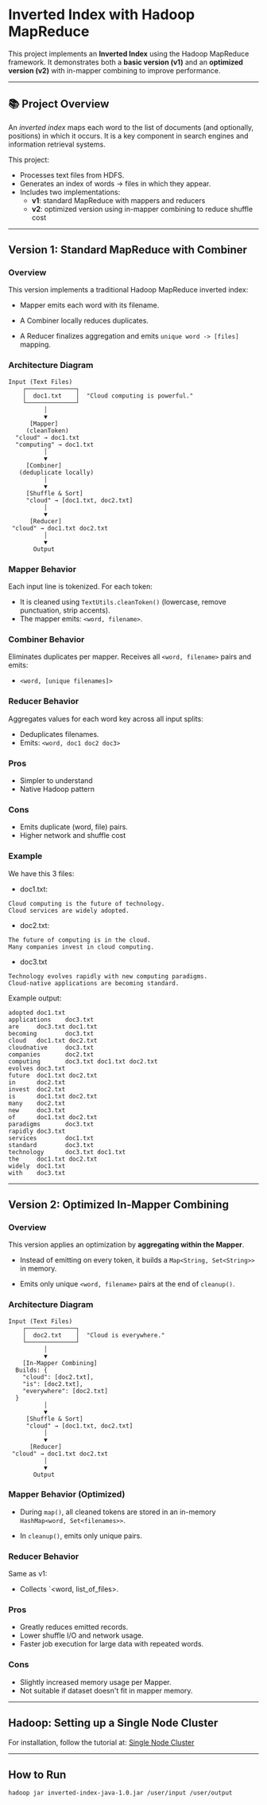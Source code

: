 # Inverted Index with Hadoop MapReduce

This project implements an **Inverted Index** using the Hadoop MapReduce framework. It demonstrates both a **basic version (v1)** and an **optimized version (v2)** with in-mapper combining to improve performance.

---

## 📚 Project Overview

An *inverted index* maps each word to the list of documents (and optionally, positions) in which it occurs. It is a key component in search engines and information retrieval systems.

This project:
- Processes text files from HDFS.
- Generates an index of words → files in which they appear.
- Includes two implementations:
    - **v1**: standard MapReduce with mappers and reducers
    - **v2**: optimized version using in-mapper combining to reduce shuffle cost

---

## Version 1: Standard MapReduce with Combiner

### Overview

This version implements a traditional Hadoop MapReduce inverted index:

- Mapper emits each word with its filename.

- A Combiner locally reduces duplicates.

- A Reducer finalizes aggregation and emits `unique word -> [files]` mapping.

### Architecture Diagram

```
Input (Text Files)
    ┌──────────────┐
    │  doc1.txt    │  "Cloud computing is powerful."
    └──────────────┘
          │
          ▼
      [Mapper]
     (cleanToken)
  "cloud" → doc1.txt
  "computing" → doc1.txt
          │
          ▼
     [Combiner]
   (deduplicate locally)
          │
          ▼
     [Shuffle & Sort]
     "cloud" → [doc1.txt, doc2.txt]
          │
          ▼
      [Reducer]
 "cloud" → doc1.txt doc2.txt
          │
          ▼
       Output
```

### Mapper Behavior

Each input line is tokenized. For each token:
- It is cleaned using `TextUtils.cleanToken()` (lowercase, remove punctuation, strip accents).
- The mapper emits: `<word, filename>`.

### Combiner Behavior

Eliminates duplicates per mapper. Receives all `<word, filename>` pairs and emits:
- `<word, [unique filenames]>`

### Reducer Behavior

Aggregates values for each word key across all input splits:
- Deduplicates filenames.
- Emits: `<word, doc1 doc2 doc3>`

### Pros

- Simpler to understand
- Native Hadoop pattern

### Cons

- Emits duplicate (word, file) pairs.
- Higher network and shuffle cost

### Example

We have this 3 files:

- doc1.txt:
```
Cloud computing is the future of technology.
Cloud services are widely adopted.
```

- doc2.txt:
```
The future of computing is in the cloud.
Many companies invest in cloud computing.
```

- doc3.txt
```
Technology evolves rapidly with new computing paradigms.
Cloud-native applications are becoming standard.
```

Example output:
```
adopted doc1.txt
applications    doc3.txt
are     doc3.txt doc1.txt
becoming        doc3.txt
cloud   doc1.txt doc2.txt
cloudnative     doc3.txt
companies       doc2.txt
computing       doc3.txt doc1.txt doc2.txt
evolves doc3.txt
future  doc1.txt doc2.txt
in      doc2.txt
invest  doc2.txt
is      doc1.txt doc2.txt
many    doc2.txt
new     doc3.txt
of      doc1.txt doc2.txt
paradigms       doc3.txt
rapidly doc3.txt
services        doc1.txt
standard        doc3.txt
technology      doc3.txt doc1.txt
the     doc1.txt doc2.txt
widely  doc1.txt
with    doc3.txt
```

---


## Version 2: Optimized In-Mapper Combining

### Overview

This version applies an optimization by **aggregating within the Mapper**.

- Instead of emitting on every token, it builds a `Map<String, Set<String>>` in memory.

- Emits only unique `<word, filename>` pairs at the end of `cleanup()`.

### Architecture Diagram

```
Input (Text Files)
    ┌──────────────┐
    │  doc2.txt    │  "Cloud is everywhere."
    └──────────────┘
          │
          ▼
    [In-Mapper Combining]
  Builds: {
    "cloud": [doc2.txt],
    "is": [doc2.txt],
    "everywhere": [doc2.txt]
  }
          │
          ▼
     [Shuffle & Sort]
     "cloud" → [doc1.txt, doc2.txt]
          │
          ▼
      [Reducer]
 "cloud" → doc1.txt doc2.txt
          │
          ▼
       Output
```

### Mapper Behavior (Optimized)

- During `map()`, all cleaned tokens are stored in an in-memory `HashMap<word, Set<filenames>>`.

- In `cleanup()`, emits only unique pairs.

### Reducer Behavior

Same as v1:
- Collects `<word, list_of_files>.

### Pros

- Greatly reduces emitted records.
- Lower shuffle I/O and network usage.
- Faster job execution for large data with repeated words.

### Cons

- Slightly increased memory usage per Mapper.
- Not suitable if dataset doesn't fit in mapper memory.


---

## Hadoop: Setting up a Single Node Cluster

For installation, follow the tutorial at: [Single Node Cluster](https://hadoop.apache.org/docs/stable/hadoop-project-dist/hadoop-common/SingleCluster.html)

---

## How to Run

```bash
hadoop jar inverted-index-java-1.0.jar /user/input /user/output
```

